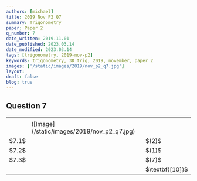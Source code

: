 ```yaml
---
authors: [michael]
title: 2019 Nov P2 Q7
summary: Trigonometry
paper: Paper 2
q_number: 7
date_written: 2019.11.01
date_published: 2023.03.14
date_modified: 2023.03.14
tags: [trigonometry, 2019-nov-p2]
keywords: trigonometry, 3D trig, 2019, november, paper 2
images: ['/static/images/2019/nov_p2_q7.jpg']
layout:
draft: false
blog: true
---
```


## Question 7

<table className="border-collapse">
  <tbody>
    <tr>
      <td colSpan="3"></td>
    </tr> 
    <tr>
      <td></td>
      <td>![Image](/static/images/2019/nov_p2_q7.jpg)</td>
      <td></td>
    </tr>
    <tr>
      <td>$7.1$</td>
      <td></td>
      <td>$(2)$</td>
    </tr>
    <tr>
      <td>$7.2$</td>
      <td></td>
      <td>$(1)$</td>
    </tr>
    <tr>   
      <td>$7.3$</td>
      <td></td>
      <td>$(7)$</td>
    </tr>
    <tr>
      <td></td>
      <td></td>
      <td>$\textbf{[10]}$</td>
    </tr>
  </tbody>
</table>
